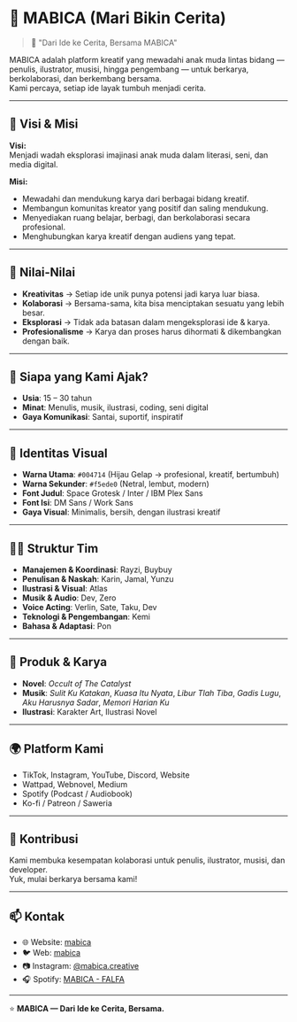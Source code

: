 # 🌱 MABICA (Mari Bikin Cerita)

> 💬 "Dari Ide ke Cerita, Bersama MABICA"

MABICA adalah platform kreatif yang mewadahi anak muda lintas bidang — penulis, ilustrator, musisi, hingga pengembang — untuk berkarya, berkolaborasi, dan berkembang bersama.  
Kami percaya, setiap ide layak tumbuh menjadi cerita.

---

## 🎯 Visi & Misi
**Visi:**  
Menjadi wadah eksplorasi imajinasi anak muda dalam literasi, seni, dan media digital.

**Misi:**  
- Mewadahi dan mendukung karya dari berbagai bidang kreatif.  
- Membangun komunitas kreator yang positif dan saling mendukung.  
- Menyediakan ruang belajar, berbagi, dan berkolaborasi secara profesional.  
- Menghubungkan karya kreatif dengan audiens yang tepat.  

---

## 🌱 Nilai-Nilai
- **Kreativitas** → Setiap ide unik punya potensi jadi karya luar biasa.  
- **Kolaborasi** → Bersama-sama, kita bisa menciptakan sesuatu yang lebih besar.  
- **Eksplorasi** → Tidak ada batasan dalam mengeksplorasi ide & karya.  
- **Profesionalisme** → Karya dan proses harus dihormati & dikembangkan dengan baik.  

---

## 👥 Siapa yang Kami Ajak?
- **Usia**: 15 – 30 tahun  
- **Minat**: Menulis, musik, ilustrasi, coding, seni digital  
- **Gaya Komunikasi**: Santai, suportif, inspiratif  

---

## 🎨 Identitas Visual
- **Warna Utama**: `#004714` (Hijau Gelap → profesional, kreatif, bertumbuh)  
- **Warna Sekunder**: `#f5ede0` (Netral, lembut, modern)  
- **Font Judul**: Space Grotesk / Inter / IBM Plex Sans  
- **Font Isi**: DM Sans / Work Sans  
- **Gaya Visual**: Minimalis, bersih, dengan ilustrasi kreatif  

---

## 🧑‍💻 Struktur Tim
- **Manajemen & Koordinasi**: Rayzi, Buybuy  
- **Penulisan & Naskah**: Karin, Jamal, Yunzu  
- **Ilustrasi & Visual**: Atlas  
- **Musik & Audio**: Dev, Zero  
- **Voice Acting**: Verlin, Sate, Taku, Dev  
- **Teknologi & Pengembangan**: Kemi  
- **Bahasa & Adaptasi**: Pon  

---

## 🎨 Produk & Karya
- **Novel**: *Occult of The Catalyst*  
- **Musik**: *Sulit Ku Katakan*, *Kuasa Itu Nyata*, *Libur Tlah Tiba*, *Gadis Lugu*, *Aku Harusnya Sadar*, *Memori Harian Ku*  
- **Ilustrasi**: Karakter Art, Ilustrasi Novel  

---

## 🌍 Platform Kami
- TikTok, Instagram, YouTube, Discord, Website  
- Wattpad, Webnovel, Medium  
- Spotify (Podcast / Audiobook)  
- Ko-fi / Patreon / Saweria  

---

## 🤝 Kontribusi
Kami membuka kesempatan kolaborasi untuk penulis, ilustrator, musisi, dan developer.  
Yuk, mulai berkarya bersama kami!  

---

## 📫 Kontak
- 🌐 Website: [mabica](https://mabica.vercel.app)  
- 🐦 Web: [mabica](https://linktr.ee/mabica)  
- 📷 Instagram: [@mabica.creative](https://instagram.com/mabica.creative)  
- 🎧 Spotify: [MABICA - FALFA](https://open.spotify.com/artist/4ouZfHDi85mK2if70ZZQk3)  

---

⭐ **MABICA — Dari Ide ke Cerita, Bersama.**
